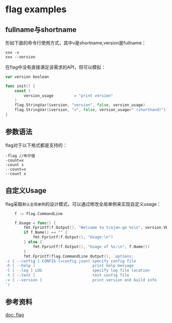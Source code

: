 # flag examples
## fullname与shortname

形如下面的命令行使用方式，其中v是shortname,version是fullname：

```
xxx -v
xxx --version
```

在flag中没有直接满足该需求的API，但可以模拟：

```go
var version boolean

func init() {
	const (
		version_usage         = "print version"
	)
	flag.StringVar(&version, "version", false, version_usage)
	flag.StringVar(&version, "v", false, version_usage+" (shorthand)")
}
```

## 参数语法

flag对于以下格式都是支持的：

```
-flag //布尔值
-count=x
-count x
--count=x
--count x
```

## 自定义Usage

flag采取`默认全局单例`的设计模式，可以通过修改全局单例来实现自定义usage：

```go
	f := flag.CommandLine

	f.Usage = func() {
		fmt.Fprintf(f.Output(), "Welcome to trojan-go %s\n", version.VERSION)
		if f.Name() == "" {
			fmt.Fprintf(f.Output(), "Usage:\n")
		} else {
			fmt.Fprintf(f.Output(), "Usage of %s:\n", f.Name())
		}
		fmt.Fprintf(flag.CommandLine.Output(), `options:
-c [ --config ] CONFIG (=config.json) specify config file
-h [ --help ]                         print help message
-l [ --log ] LOG                      specify log file location
-t [ --test ]                         test config file
-v [ --version ]                      print version and build info
`)
```

## 参考资料

[doc: flag](https://pkg.go.dev/flag)